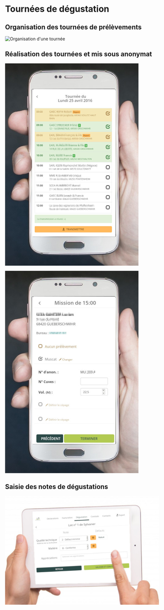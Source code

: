 # Tournées de dégustation

## Organisation des tournées de prélèvements

![Organisation d'une tournée](organisation-tournee.jpg)

## Réalisation des tournées et mis sous anonymat

![Tournée mobile](tournee-mobile.jpg)

![Tournée mobile saisie](tournee-mobile-saisie.jpg)

## Saisie des notes de dégustations

![Notes d'une dégustation](degustation_tablette.jpeg)
